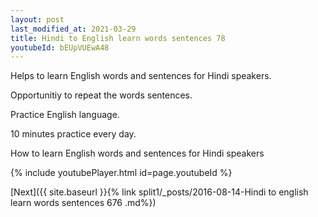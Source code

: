 ```yaml
---
layout: post
last_modified_at: 2021-03-29
title: Hindi to English learn words sentences 78 
youtubeId: bEUpVUEwA48
---
```

 
 
Helps to learn English words and sentences for Hindi speakers.

Opportunitiy to repeat the words sentences. 

Practice English language. 
 
10 minutes practice every day. 
 
How to learn English words and sentences for Hindi speakers 
 
{% include youtubePlayer.html id=page.youtubeId %}
 
 
[Next]({{ site.baseurl }}{% link  split1/_posts/2016-08-14-Hindi to english learn words sentences 676 .md%})
 
